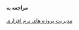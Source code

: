 #### مراجعه به
[ مديريت پروژه هاي نرم افزاري](https://github.com/md-akhi/PNU_3991_AR/tree/main/SoftwareProjectManagement)
